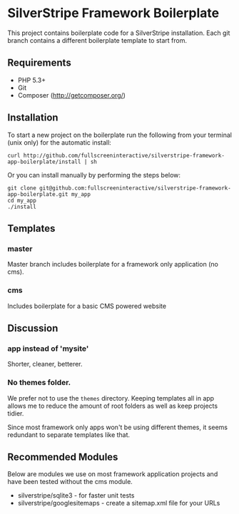 # SilverStripe Framework Boilerplate

This project contains boilerplate code for a SilverStripe installation. Each git
branch contains a different boilerplate template to start from.

## Requirements

* PHP 5.3+
* Git
* Composer (http://getcomposer.org/)

## Installation

To start a new project on the boilerplate run the following from your terminal
(unix only) for the automatic install:
	
	curl http://github.com/fullscreeninteractive/silverstripe-framework-app-boilerplate/install | sh

Or you can install manually by performing the steps below:

	git clone git@github.com:fullscreeninteractive/silverstripe-framework-app-boilerplate.git my_app
	cd my_app
	./install

## Templates

### master

Master branch includes boilerplate for a framework only application (no cms).

### cms

Includes boilerplate for a basic CMS powered website

## Discussion

### app instead of 'mysite'

Shorter, cleaner, betterer.

### No themes folder.

We prefer not to use the `themes` directory. Keeping templates all in app allows
me to reduce the amount of root folders as well as keep projects tidier. 

Since most framework only apps won't be using different themes, it seems 
redundant to separate templates like that.


## Recommended Modules

Below are modules we use on most framework application projects and have been 
tested without the cms module.

* silverstripe/sqlite3 - for faster unit tests
* silverstripe/googlesitemaps - create a sitemap.xml file for your URLs
